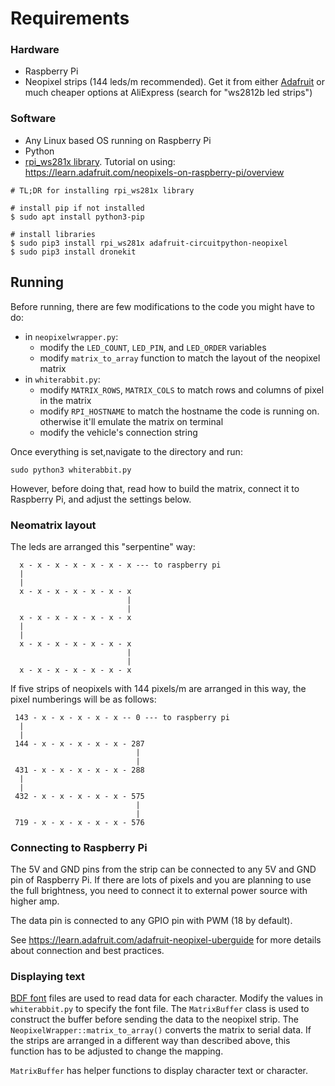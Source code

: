 # Requirements

### Hardware
- Raspberry Pi
- Neopixel strips (144 leds/m recommended). Get it from either [Adafruit](https://www.adafruit.com/product/1506) or much cheaper options at AliExpress (search for "ws2812b led strips")

### Software
- Any Linux based OS running on Raspberry Pi
- Python
- [rpi_ws281x library](https://github.com/jgarff/rpi_ws281x). Tutorial on using: https://learn.adafruit.com/neopixels-on-raspberry-pi/overview

```
# TL;DR for installing rpi_ws281x library

# install pip if not installed
$ sudo apt install python3-pip

# install libraries
$ sudo pip3 install rpi_ws281x adafruit-circuitpython-neopixel
$ sudo pip3 install dronekit
```

## Running

Before running, there are few modifications to the code you might have to do:

- in `neopixelwrapper.py`:
  - modify the `LED_COUNT`, `LED_PIN`, and `LED_ORDER` variables
  - modify `matrix_to_array` function to match the layout of the neopixel matrix
- in `whiterabbit.py`:
  - modify `MATRIX_ROWS`, `MATRIX_COLS` to match rows and columns of pixel in the matrix
  - modify `RPI_HOSTNAME` to match the hostname the code is running on. otherwise it'll emulate the matrix on terminal
  - modify the vehicle's connection string  

Once everything is set,navigate to the directory and run:

```
sudo python3 whiterabbit.py
``` 

However, before doing that, read how to build the matrix, connect it to Raspberry Pi, and adjust the settings below.

### Neomatrix layout

The leds are arranged this "serpentine" way:

```
  x - x - x - x - x - x - x --- to raspberry pi
  |
  |
  x - x - x - x - x - x - x 
                          |
                          |
  x - x - x - x - x - x - x 
  |
  |
  x - x - x - x - x - x - x 
                          |
                          |
  x - x - x - x - x - x - x 
```

If five strips of neopixels with 144 pixels/m are arranged in this way, the pixel numberings will be as follows:

```
 143 - x - x - x - x - x -- 0 --- to raspberry pi
  |
  |
 144 - x - x - x - x - x - 287
                            |
                            |
 431 - x - x - x - x - x - 288
  |	
  |
 432 - x - x - x - x - x - 575
                            |
                            |
 719 - x - x - x - x - x - 576

```

### Connecting to Raspberry Pi

The 5V and GND pins from the strip can be connected to any 5V and GND pin of Raspberry Pi. If there are lots of pixels and you are planning to use the full brightness, you need to connect it to external power source with higher amp.

The data pin is connected to any GPIO pin with PWM (18 by default).

See https://learn.adafruit.com/adafruit-neopixel-uberguide for more details about connection and best practices.

### Displaying text

[BDF font](https://en.wikipedia.org/wiki/Glyph_Bitmap_Distribution_Format) files are used to read data for each character. Modify the values in `whiterabbit.py` to specify the font file. The `MatrixBuffer` class is used to construct the buffer before sending the data to the neopixel strip. The `NeopixelWrapper::matrix_to_array()` converts the matrix to serial data. If the strips are arranged in a different way than described above, this function has to be adjusted to change the mapping.

`MatrixBuffer` has helper functions to display character text or character.






